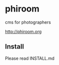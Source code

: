 phiroom
=======

cms for photographers

http://phiroom.org


Install
-------

Please read INSTALL.md
